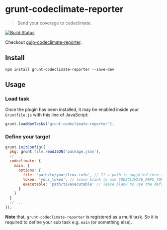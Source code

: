 grunt-codeclimate-reporter
==========================
> Send your coverage to codeclimate.

[![Build Status](https://travis-ci.org/MrBoolean/grunt-codeclimate-reporter.svg)](https://travis-ci.org/MrBoolean/grunt-codeclimate-reporter)

Checkout [gulp-codeclimate-reporter](https://github.com/MrBoolean/gulp-codeclimate-reporter).

## Install
```shell
npm install grunt-codeclimate-reporter --save-dev
```

## Usage
### Load task
Once the plugin has been installed, it may be enabled inside your `Gruntfile.js` with this line of JavaScript:

```js
grunt.loadNpmTasks('grunt-codeclimate-reporter');
```

### Define your target
```js
grunt.initConfig({
  pkg: grunt.file.readJSON('package.json'),
  // ...
  codeclimate: {
    main: {
      options: {
        file: 'path/to/your/lcov.info', // If a path is supplied then the first lcov.info file found walking the path will be used
        token: 'your_token', // leave blank to use CODECLIMATE_REPO_TOKEN from ENV
        executable: 'path/to/executable' // leave blank to use the default executable
      }
    }
  }
  // ...
});
```

**Note** that, `grunt-codeclimate-reporter` is registered as a multi task. So it is required to define your sub task e.g. `main` (or something else).
